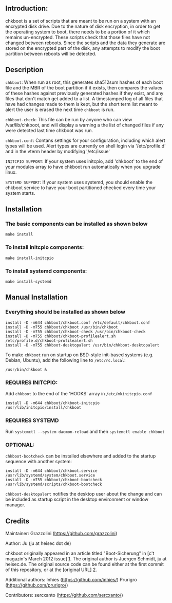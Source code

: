 Introduction:
-------------

chkboot is a set of scripts that are meant to be run on a system with an
encrypted disk drive. Due to the nature of disk encryption, in order to get
the operating system to boot, there needs to be a portion of it which remains
un-encrypted. These scripts check that those files have not changed between
reboots. Since the scripts and the data they generate are stored on the
encrypted part of the disk, any attempts to modify the boot partition between
reboots will be detected.


Description
------------

`chkboot`: When run as root, this generates sha512sum hashes of each boot file
and the MBR of the boot partition if it exists, then compares the values of
these hashes against previously generated hashes if they exist, and any files
that don't match get added to a list. A timestamped log of all files that have
had changes made to them is kept, but the short term list meant to alert the
user is erased the next time `chkboot` is run.

`chkboot-check`: This file can be run by anyone who can view /var/lib/chkboot,
and will display a warning a the list of changed files if any were detected last
time chkboot was run.

`chkboot.conf`: Contans settings for your configuration, including which
alert types will be used. Alert types are currently on shell login via
'/etc/profile.d' and in the vterm header by modifying '/etc/issue'

`INITCPIO SUPPORT`: If your system uses initcpio, add 'chkboot' to the end of
your modules array to have chkboot run automatically when you upgrade linux.

`SYSTEMD SUPPORT`: If your system uses systemd, you should enable the chkboot
service to have your boot partitioned checked every time your system starts.

Installation
------------

### The basic components can be installed as shown below

```
make install
```

### To install initcpio components:

```
make install-initcpio
```

### To install systemd components:

```
make install-systemd
```

Manual Installation 
-------------------

### Everything should be installed as shown below

```
install -D -m644 chkboot/chkboot.conf /etc/default/chkboot.conf
install -D -m755 chkboot/chkboot /usr/bin/chkboot
install -D -m755 chkboot/chkboot-check /usr/bin/chkboot-check
install -D -m755 chkboot/chkboot-profilealert.sh /etc/profile.d/chkboot-profilealert.sh
install -D -m755 chkboot-desktopalert /usr/bin/chkboot-desktopalert
```

To make `chkboot` run on startup on BSD-style init-based systems (e.g. Debian,
Ubuntu), add the following line to `/etc/rc.local`:

```
/usr/bin/chkboot &
```

### REQUIRES INITCPIO: 

Add `chkboot` to the end of the 'HOOKS' array in `/etc/mkinitcpio.conf`

```
install -D -m644 chkboot/chkboot-initcpio /usr/lib/initcpio/install/chkboot
```

### REQUIRES SYSTEMD

Run `systemctl --system daemon-reload` and then `systemctl enable chkboot`

### OPTIONAL:

`chkboot-bootcheck` can be installed elsewhere and added to the startup sequence 
with another system:

```
install -D -m644 chkboot/chkboot.service /usr/lib/systemd/system/chkboot.service
install -D -m755 chkboot/chkboot-bootcheck /usr/lib/systemd/scripts/chkboot-bootcheck
```

``chkboot-desktopalert`` notifies the desktop user about the change and can be
included as startup script in the desktop environment or window manager.

Credits
-------

Maintainer: Grazzolini (https://github.com/grazzolini)

Author: Ju (ju at heisec dot de)

chkboot originally appeared in an article titled "Boot-Sicherung" in [c't
magazin's March 2012 issue] [1]. The original author is Juergen Schmidt, ju at
heisec.de. The original source code can be found either at the first commit of
this repository, or at the [original URL] [2].

[1]: http://www.heise.de/ct/inhalt/2012/03/146/
[2]: http://ftp.heise.de/pub/ct/listings/1203-146.zip

Additional authors:
Inhies (https://github.com/inhies/)
Prurigro (https://github.com/prurigro/)

Contributors:
sercxanto (https://github.com/sercxanto/)
